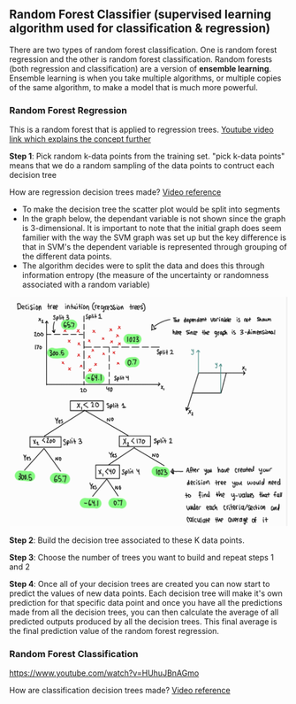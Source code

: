 ## Random Forest Classifier (supervised learning algorithm used for classification & regression)

There are two types of random forest classification. One is random forest regression and the other is random forest classification. Random forests (both regression and classification) are a version of **ensemble learning**. Ensemble learning is when you take multiple algorithms, or multiple copies of the same algorithm, to make a model that is much more powerful.

### Random Forest Regression 

This is a random forest that is applied to regression trees. [Youtube video link which explains the concept further](https://www.youtube.com/watch?v=X1MRbEnEq2s&t=1s)

**Step 1**: Pick random k-data points from the training set. "pick k-data points" means that we do a random sampling of the data points to contruct each decision tree

How are regression decision trees made? [Video reference](https://www.youtube.com/watch?v=_wZ1Lo7bhGg)

* To make the decision tree the scatter plot would be split into segments
* In the graph below, the dependant variable is not shown since the graph is 3-dimensional. It is important to note that the initial graph does seem familier with the way the SVM graph was set up but the key difference is that in SVM's the dependent variable is represented through grouping of the different data points.
* The algorithm decides were to split the data and does this through information entropy (the measure of the uncertainty or randomness associated with a random variable)

<img src="images/Regression_decision_trees.jpg" width="800">

**Step 2**: Build the decision tree associated to these K data points. 

**Step 3**: Choose the number of trees you want to build and repeat steps 1 and 2

**Step 4**: Once all of your decision trees are created you can now start to predict the values of new data points. Each decision tree will make it's own prediction for that specific data point and once you have all the predictions made from all the decision trees, you can then calculate the average of all predicted outputs produced by all the decision trees. This final average is the final prediction value of the random forest regression.

### Random Forest Classification

https://www.youtube.com/watch?v=HUhuJBnAGmo

How are classification decision trees made? [Video reference](https://www.youtube.com/watch?v=CionWPB9aYI)
